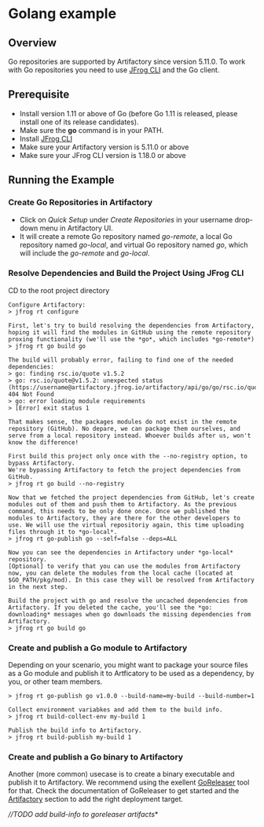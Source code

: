 # Golang example

## Overview
Go repositories are supported by Artifactory since version 5.11.0.
To work with Go repositories you need to use [JFrog CLI](https://www.jfrog.com/confluence/display/CLI/CLI+for+JFrog+Artifactory) and the Go client.

## Prerequisite
* Install version 1.11 or above of Go (before Go 1.11 is released, please install one of its release candidates).
* Make sure the **go** command is in your PATH.
* Install [JFrog CLI](https://jfrog.com/getcli/)
* Make sure your Artifactory version is 5.11.0 or above
* Make sure your JFrog CLI version is 1.18.0 or above

## Running the Example
### Create Go Repositories in Artifactory
* Click on *Quick Setup* under *Create Repositories* in your username drop-down menu in Artifactory UI.
* It will create a remote Go repository named *go-remote*, a local Go repository named *go-local*, and virtual Go repository named *go*, which will include the *go-remote* and *go-local*.

### Resolve Dependencies and Build the Project Using JFrog CLI
CD to the root project directory

```console
Configure Artifactory:
> jfrog rt configure

First, let's try to build resolving the dependencies from Artifactory, hoping it will find the modules in GitHub using the remote repository proxing functionality (we'll use the *go*, which includes *go-remote*)
> jfrog rt go build go

The build will probably error, failing to find one of the needed dependencies:
> go: finding rsc.io/quote v1.5.2
> go: rsc.io/quote@v1.5.2: unexpected status (https://username@artifactory.jfrog.io/artifactory/api/go/go/rsc.io/quote/@v/v1.5.2.info): 404 Not Found
> go: error loading module requirements
> [Error] exit status 1

That makes sense, the packages modules do not exist in the remote repository (GitHub). No depare, we can package them ourselves, and serve from a local repository instead. Whoever builds after us, won't know the difference!

First build this project only once with the --no-registry option, to bypass Artifactory.
We're bypassing Artifactory to fetch the project dependencies from GitHub.
> jfrog rt go build --no-registry

Now that we fetched the project dependencies from GitHub, let's create modules out of them and push them to Artifactory. As the previous command, this needs to be only done once. Once we published the modules to Artifactory, they are there for the other developers to use. We will use the virtual repositoriy again, this time uploading files through it to *go-local*.
> jfrog rt go-publish go --self=false --deps=ALL

Now you can see the dependencies in Artifactory under *go-local* repository.
[Optional] to verify that you can use the modules from Artifactory now, you can delete the modules from the local cache (located at $GO_PATH/pkg/mod). In this case they will be resolved from Artifactory in the next step.

Build the project with go and resolve the uncached dependencies from Artifactory. If you deleted the cache, you'll see the *go: downloading* messages when go downloads the missing dependencies from Artifactory.
> jfrog rt go build go
```

### Create and publish a Go module to Artifactory
Depending on your scenario, you might want to package your source files as a Go module and publish it to Artficatory to be used as a dependency, by you, or other team members.

```Publish the package we build to Artifactory.
> jfrog rt go-publish go v1.0.0 --build-name=my-build --build-number=1

Collect environment variabkes and add them to the build info.
> jfrog rt build-collect-env my-build 1

Publish the build info to Artifactory.
> jfrog rt build-publish my-build 1
```

### Create and publish a Go binary to Artifactory
Another (more common) usecase is to create a binary executable and publish it to Artifactory. We recommend using the exellent [GoReleaser](https://goreleaser.com/) tool for that. Check the documentation of GoReleaser to get started and the [Artifactory](https://goreleaser.com/customization/#Artifactory) section to add the right deployment target. 

*//TODO add build-info to goreleaser artifacts**
